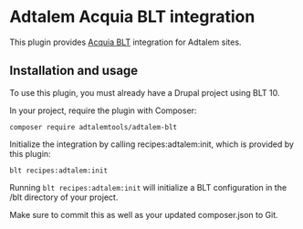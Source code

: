 Adtalem Acquia BLT integration
====

This plugin provides [Acquia BLT](https://github.com/acquia/blt) integration for Adtalem sites.


## Installation and usage

To use this plugin, you must already have a Drupal project using BLT 10.

In your project, require the plugin with Composer:

`composer require adtalemtools/adtalem-blt`

Initialize the integration by calling recipes:adtalem:init, which is provided by this plugin:

`blt recipes:adtalem:init`

Running `blt recipes:adtalem:init` will initialize a BLT configuration in the /blt directory of your project.

Make sure to commit this as well as your updated composer.json to Git.